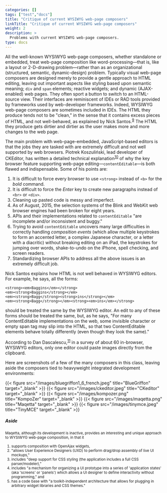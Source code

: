```yaml
---
categories: []
tags: ["test","docs"] 
title: "Critique of current WYSIWYG web-page composers"
linkTitle: "Critique of current WYSIWYG web-page composers"
weight: 2
description: >
  Problems with current WYSIWYG web-page composers.
type: docs
---
```


All the well-known WYSIWYG web-page composers, whether standalone or embedded, treat web-page composition like word-processing&mdash;that is, like a layout or 2-D-drawing  problem&mdash;rather than as an organizational (structured, semantic, dynamic-design) problem. Typically visual web-page composers are designed merely to provide a gentle approach to HTML editing, leaving out important aspects like styling based upon semantic meaning; <code>div</code> and <code>span</code> elements; reactive widgets; and dynamic (AJAX-enabled) web pages. They often sport a button to switch to an HTML-source view. Their interfaces are reminiscent of IDEs or RAD tools provided by frameworks used by web-developer frameworks. Indeed, WYSIWYG web-page composers are sometimes included in IDEs. The HTML they produce tends not to be "clean," in the sense that it contains excess pieces of HTML, and not well-behaved, as explained by Nick Santos.<sup><a href="#9">9</a></sup> The HTML they produce gets dirtier and dirtier as the user makes more and more changes to the web page.

The main problem with web-page-embedded, JavaScript-based editors is that the jobs they are tasked with are extremely difficult and not well supported by web browsers. Piotrek Koszuliński, lead developer of CKEditor, has written a detailed technical explanation<sup><a href="#10">10</a></sup> of why the key browser feature supporting web-page editing&mdash;<code>contentEditable</code>&mdash;is both flawed and indispensable. Some of his points are:

1. It is difficult to force every browser to use <code>&lt;strong&gt;</code> instead of <code>&lt;b&gt;</code> for the _bold_ command.
1. It is difficult to force the <em>Enter</em> key to create new paragraphs instead of <code>&lt;br&gt;</code> or <code>&lt;div&gt;</code>.
1. Cleaning up pasted code is messy and imperfect.
1. As of August, 2015, the selection systems of the Blink and WebKit web browser engines had been broken for eight years.
1. APIs and their implementations related to <code>contentEditable</code> "are incomplete and/or inconsistent and buggy."
1. Trying to avoid <code>contentEditable</code> uncovers many large difficulties in correctly handling <em>composition events</em> (which allow multiple keystrokes to form an accented letter, a complex Japanese character, or a letter with a diacritic) without breaking editing on an iPad, the keystrokes for jumping over words, shake-to-undo on the iPhone, spell checking, and screen readers.
1. Standardizing browser APIs to address all the above issues is an extremely difficult job.

Nick Santos explains how HTML is not well behaved in WYSIWYG editors. For example, he says, all the forms: <small><pre>&lt;strong&gt;&lt;em&gt;Baggins&lt;/em&gt;&lt;/strong&gt;<br>&lt;em&gt;&lt;strong&gt;Baggins&lt;/strong&gt;&lt;/em&gt;<br>&lt;em&gt;&lt;strong&gt;Bagg&lt;/strong&gt;&lt;strong&gt;ins&lt;/strong&gt;&lt;/em&gt;<br>&lt;em&gt;&lt;strong&gt;Bagg&lt;/strong&gt;&lt;/em&gt;&lt;strong&gt;&lt;em&gt;ins&lt;/em&gt;&lt;/strong&gt;</pre></small> should be treated the same by the WYSIWYG editor. An edit to any of these forms should be treated the same, but, as he says, "For many ContentEditable implementations on the web, some invisible character or empty span tag may slip into the HTML, so that two ContentEditable elements behave totally differently (even though they look the same)."

According to Dan Dascalescu,<sup><a href="#11">11</a></sup> in a survey of about 60 in-browser, WYSIWYG editors, only one editor could paste images directly from the clipboard.

Here are screenshots of a few of the many composers in this class, leaving aside the composers tied to heavyweight integrated development environments:

{{< figure src="/images/bluegriffon1_6_french.jpeg" title="BlueGriffon" target="_blank" >}}
{{< figure src="/images/ckeditor.jpeg" title="CKeditor" target="_blank" >}}
{{< figure src="/images/kompozer.png" title="KompoZer" target="_blank" >}}
{{< figure src="/images/maqetta.png" title="Maqetta" target="_blank" >}}
{{< figure src="/images/tinymce.jpeg" title="TinyMCE" target="_blank" >}}

##### Aside
<small>Maqetta, although its development is inactive, provides an interesting and unique approach to WYSIWYG web-page composition, in that it
1. supports composition with OpenAjax widgets,
1. "allows User Experience Designers (UXD) to perform drag/drop assembly of live UI mockups,"
1. includes "deep support for CSS styling (the application includes a full CSS parser/modeler),"
1. includes "a mechanism for organizing a UI prototype into a series of 'application states' (aka 'screens' or 'panels') which allows a UI designer to define interactivity without programming," and
1. has a code base with "a toolkit-independent architecture that allows for plugging in arbitrary widget libraries and CSS themes."
</small>
